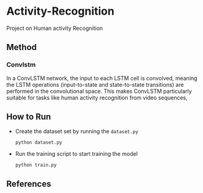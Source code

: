 # Activity-Recognition
Project on Human activity Recognition

## Method

### Convlstm
In a ConvLSTM network, the input to each LSTM cell is convolved, meaning the LSTM operations (input-to-state and state-to-state transitions) are performed in the convolutional space. This makes ConvLSTM particularly suitable for tasks like human activity recognition from video sequences, 

## How to Run 
 * Create the dataset set by running the `dataset.py`
   ```
   python dataset.py
   ```
* Run the training script to start training the model
  ```
  python train.py
  ```

## References 

